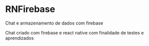# RNFirebase
Chat e armazenamento de dados com firebase


Chat criado com firebase e react native com finalidade de testes e aprendizados 
